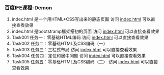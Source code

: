 ### 百度IFE课程-Demon

1. index.html 是一个用HTML+CSS写出来的静态页面
    访问 <a href="http://tsinglight.github.io/DEMON-1/index.html">index.html</a> 可以直接查看效果
2. index.html 是bootstramp框架搭初的页面
    访问 <a href="http://tsinglight.github.io/Demon-Bootstrap/index.html">index.html</a> 可以直接查看效果
3. Task001 任务一：零基础HTML编码        访问 <a href="http://1.3tslight.sinaapp.com/task001.html">index.html</a> 可以直接查看效果
4. Task002 任务二：零基础HTML及CSS编码（一）  
5. Task003 任务三：三栏式布局    访问 <a href="http://1.3tslight.sinaapp.com/task003.html">index.html</a> 可以直接查看效果
6. Task004 任务四：定位和居中问题  访问 <a href="http://1.3tslight.sinaapp.com/task004.html">index.html</a> 可以直接查看效果
7. Task005 任务五：零基础HTML及CSS编码（二）   访问 <a href="http://1.3tslight.sinaapp.com/task005.html">index.html</a> 可以直接查看效果
